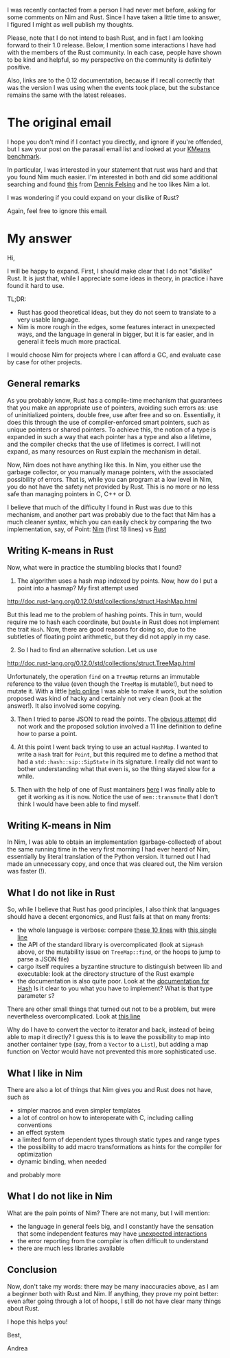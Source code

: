 I was recently contacted from a person I had never met before, asking for some comments on Nim and Rust. Since I have taken a little time to answer, I figured I might as well publish my thoughts.

Please, note that I do not intend to bash Rust, and in fact I am looking forward to their 1.0 release. Below, I mention some interactions I have had with the members of the Rust community. In each case, people have shown to be kind and helpful, so my perspective on the community is definitely positive.

Also, links are to the 0.12 documentation, because if I recall correctly that was the version I was using when the events took place, but the substance remains the same with the latest releases.

The original email
==================

I hope you don't mind if I contact you directly, and ignore if you're offended, but I saw your post on the parasail email list and looked at your [KMeans benchmark](https://github.com/andreaferretti/kmeans).

In particular, I was interested in your statement that rust was hard and that you found Nim much easier. I'm interested in both and did some additional searching and found [this](http://hookrace.net/blog/conclusion-on-nim/) from [Dennis Felsing](https://github.com/def-) and he too likes Nim a lot.

I was wondering if you could expand on your dislike of Rust?

Again, feel free to ignore this email.

My answer
=========

Hi,

I will be happy to expand. First, I should make clear that I do not "dislike" Rust. It is just that, while I appreciate some ideas in theory, in practice i have found it hard to use.

TL;DR:

* Rust has good theoretical ideas, but they do not seem to translate to a very usable language.
* Nim is more rough in the edges, some features interact in unexpected ways, and the language in general in bigger, but it is far easier, and in general it feels much more practical.

I would choose Nim for projects where I can afford a GC, and evaluate case by case for other projects.

General remarks
---------------

As you probably know, Rust has a compile-time mechanism that guarantees that you make an appropriate use of pointers, avoiding such errors as: use of uninitialized pointers, double free, use after free and so on. Essentially, it does this through the use of compiler-enforced smart pointers, such as unique pointers or shared pointers. To achieve this, the notion of a type is expanded in such a way that each pointer has a type and also a lifetime, and the compiler checks that the use of lifetimes is correct. I will not expand, as many resources on Rust explain the mechanism in detail.

Now, Nim does not have anything like this. In Nim, you either use the garbage collector, or you manually manage pointers, with the associated possibility of errors. That is, while you can program at a low level in Nim, you do not have the safety net provided by Rust. This is no more or no less safe than managing pointers in C, C++ or D.

I believe that much of the difficulty I found in Rust was due to this mechanism, and another part was probably due to the fact that Nim has a much cleaner syntax, which you can easily check by comparing the two implementation, say, of Point: [Nim](https://github.com/andreaferretti/kmeans/blob/master/nim/algo.nim) (first 18 lines) vs [Rust](https://github.com/andreaferretti/kmeans/blob/master/rust/src/point/mod.rs)

Writing K-means in Rust
-----------------------

Now, what were in practice the stumbling blocks that I found?

1) The algorithm uses a hash map indexed by points. Now, how do I put a point into a hasmap? My first attempt used

http://doc.rust-lang.org/0.12.0/std/collections/struct.HashMap.html

But this lead me to the problem of hashing points. This in turn, would require me to hash each coordinate, but `Double` in Rust does not implement the trait `Hash`. Now, there are good reasons for doing so, due to the subtleties of floating point  arithmetic, but they did not apply in my case.

2) So I had to find an alternative solution. Let us use

http://doc.rust-lang.org/0.12.0/std/collections/struct.TreeMap.html

Unfortunately, the operation `find` on a `TreeMap` returns an immutable reference to the value (even though the `TreeMap` is mutable!), but need to mutate it. With a little [help online](http://stackoverflow.com/questions/26378178/trying-to-dereference-pointer) I was able to make it work, but the solution proposed was kind of hacky and certainly not very clean (look at the answer!). It also involved some copying.

3) Then I tried to parse JSON to read the points. The [obvious attempt](http://stackoverflow.com/questions/26336281/read-json-in-rust) did not work and the proposed solution involved a 11 line definition to define how to parse a point.

4) At this point I went back trying to use an actual `HashMap`. I wanted to write a `Hash` trait for `Point`, but this required me to define a method that had a `std::hash::sip::SipState` in its signature. I really did not want to bother understanding what that even is, so the thing stayed slow for a while.

5) Then with the help of one of Rust mantainers [here](http://codereview.stackexchange.com/questions/67577/k-means-in-rust) I was finally able to get it working as it is now. Notice the use of `mem::transmute` that I don't think I would have been able to find myself.

Writing K-means in Nim
----------------------

In Nim, I was able to obtain an implementation (garbage-collected) of about the same running time in the very first morning I had ever heard of Nim, essentially by literal translation of the Python version. It turned out I had made an unnecessary copy, and once that was cleared out, the Nim version was faster (!).

What I do not like in Rust
--------------------------

So, while I believe that Rust has good principles, I also think that languages should have a decent ergonomics, and Rust fails at that on many fronts:

* the whole language is verbose: compare [these 10 lines](https://github.com/andreaferretti/kmeans/blob/master/rust/src/point/mod.rs#L30)
with [this single line](https://github.com/andreaferretti/kmeans/blob/master/nim/algo.nim#L10)
* the API of the standard library is overcomplicated (look at `SipHash` above, or the mutability issue on `TreeMap::find`, or the hoops to jump to parse a JSON file)
* cargo itself requires a byzantine structure to distinguish between lib and executable: look at the directory structure of the Rust example
* the documentation is also quite poor. Look at the [documentation for Hash](http://doc.rust-lang.org/0.12.0/std/hash/trait.Hash.html) Is it clear to you what you have to implement? What is that type parameter `S`?

There are other small things that turned out not to be a problem, but were nevertheless overcomplicated. Look at [this line](https://github.com/andreaferretti/kmeans/blob/master/rust/src/algo/mod.rs#L45)

Why do I have to convert the vector to iterator and back, instead of being able to map it directly? I guess this is to leave the possibility to map into another container type (say, from a `Vector` to a `List`), but adding a map function on Vector would have not prevented this more sophisticated use.

What I like in Nim
------------------

There are also a lot of things that Nim gives you and Rust does not have, such as

* simpler macros and even simpler templates
* a lot of control on how to interoperate with C, including calling conventions
* an effect system
* a limited form of dependent types through static types and range types
* the possibility to add macro transformations as hints for the compiler for optimization
* dynamic binding, when needed

and probably more

What I do not like in Nim
-------------------------

What are the pain points of Nim? There are not many, but I will mention:

* the language in general feels big, and I constantly have the sensation that some independent features may have [unexpected interactions](http://forum.nim-lang.org/t/796)
* the error reporting from the compiler is often difficult to understand
* there are much less libraries available

Conclusion
----------

Now, don't take my words: there may be many inaccuracies above, as I am a beginner both with Rust and Nim. If anything, they prove my point better: even after going through a lot of hoops, I still do not have clear many things about Rust.

I hope this helps you!

Best,

Andrea